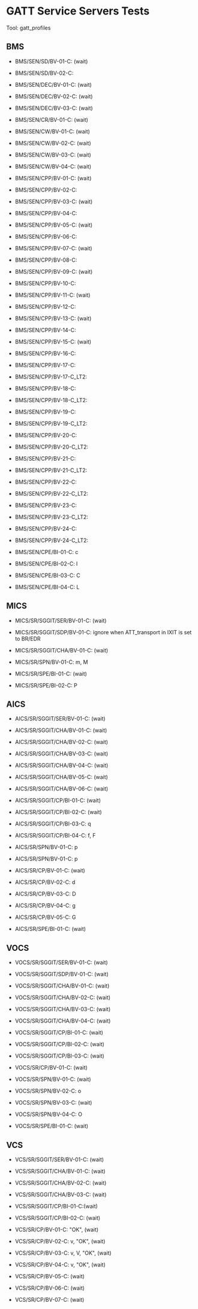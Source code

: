 # GATT Service Servers Tests

Tool: gatt_profiles

## BMS

- BMS/SEN/SD/BV-01-C: (wait)
- BMS/SEN/SD/BV-02-C:  

- BMS/SEN/DEC/BV-01-C: (wait)
- BMS/SEN/DEC/BV-02-C: (wait)
- BMS/SEN/DEC/BV-03-C: (wait)

- BMS/SEN/CR/BV-01-C: (wait)

- BMS/SEN/CW/BV-01-C: (wait)
- BMS/SEN/CW/BV-02-C: (wait)
- BMS/SEN/CW/BV-03-C: (wait)
- BMS/SEN/CW/BV-04-C: (wait)

- BMS/SEN/CPP/BV-01-C: (wait)
- BMS/SEN/CPP/BV-02-C: 
- BMS/SEN/CPP/BV-03-C: (wait)
- BMS/SEN/CPP/BV-04-C: 
- BMS/SEN/CPP/BV-05-C: (wait)
- BMS/SEN/CPP/BV-06-C: 
- BMS/SEN/CPP/BV-07-C: (wait)
- BMS/SEN/CPP/BV-08-C: 
- BMS/SEN/CPP/BV-09-C: (wait)
- BMS/SEN/CPP/BV-10-C: 
- BMS/SEN/CPP/BV-11-C: (wait)
- BMS/SEN/CPP/BV-12-C: 
- BMS/SEN/CPP/BV-13-C: (wait)
- BMS/SEN/CPP/BV-14-C: 
- BMS/SEN/CPP/BV-15-C: (wait)
- BMS/SEN/CPP/BV-16-C: 
- BMS/SEN/CPP/BV-17-C: 
- BMS/SEN/CPP/BV-17-C_LT2: 
- BMS/SEN/CPP/BV-18-C: 
- BMS/SEN/CPP/BV-18-C_LT2: 
- BMS/SEN/CPP/BV-19-C: 
- BMS/SEN/CPP/BV-19-C_LT2: 
- BMS/SEN/CPP/BV-20-C: 
- BMS/SEN/CPP/BV-20-C_LT2: 
- BMS/SEN/CPP/BV-21-C: 
- BMS/SEN/CPP/BV-21-C_LT2: 
- BMS/SEN/CPP/BV-22-C: 
- BMS/SEN/CPP/BV-22-C_LT2: 
- BMS/SEN/CPP/BV-23-C: 
- BMS/SEN/CPP/BV-23-C_LT2: 
- BMS/SEN/CPP/BV-24-C: 
- BMS/SEN/CPP/BV-24-C_LT2: 

- BMS/SEN/CPE/BI-01-C: c
- BMS/SEN/CPE/BI-02-C: l
- BMS/SEN/CPE/BI-03-C: C
- BMS/SEN/CPE/BI-04-C: L

## MICS
- MICS/SR/SGGIT/SER/BV-01-C: (wait)
- MICS/SR/SGGIT/SDP/BV-01-C: ignore when ATT_transport in IXIT is set to BR/EDR
- MICS/SR/SGGIT/CHA/BV-01-C: (wait)

- MICS/SR/SPN/BV-01-C: m, M

- MICS/SR/SPE/BI-01-C: (wait)
- MICS/SR/SPE/BI-02-C: P

## AICS
- AICS/SR/SGGIT/SER/BV-01-C: (wait)

- AICS/SR/SGGIT/CHA/BV-01-C: (wait)
- AICS/SR/SGGIT/CHA/BV-02-C: (wait)
- AICS/SR/SGGIT/CHA/BV-03-C: (wait)
- AICS/SR/SGGIT/CHA/BV-04-C: (wait)
- AICS/SR/SGGIT/CHA/BV-05-C: (wait)
- AICS/SR/SGGIT/CHA/BV-06-C: (wait)

- AICS/SR/SGGIT/CP/BI-01-C: (wait)
- AICS/SR/SGGIT/CP/BI-02-C: (wait)
- AICS/SR/SGGIT/CP/BI-03-C: q
- AICS/SR/SGGIT/CP/BI-04-C: f, F

- AICS/SR/SPN/BV-01-C: p
- AICS/SR/SPN/BV-01-C: p

- AICS/SR/CP/BV-01-C: (wait)
- AICS/SR/CP/BV-02-C: d
- AICS/SR/CP/BV-03-C: D
- AICS/SR/CP/BV-04-C: g
- AICS/SR/CP/BV-05-C: G

- AICS/SR/SPE/BI-01-C: (wait)

## VOCS
- VOCS/SR/SGGIT/SER/BV-01-C: (wait)

- VOCS/SR/SGGIT/SDP/BV-01-C: (wait)

- VOCS/SR/SGGIT/CHA/BV-01-C: (wait)
- VOCS/SR/SGGIT/CHA/BV-02-C: (wait)
- VOCS/SR/SGGIT/CHA/BV-03-C: (wait)
- VOCS/SR/SGGIT/CHA/BV-04-C: (wait)

- VOCS/SR/SGGIT/CP/BI-01-C: (wait)
- VOCS/SR/SGGIT/CP/BI-02-C: (wait)
- VOCS/SR/SGGIT/CP/BI-03-C: (wait)

- VOCS/SR/CP/BV-01-C: (wait)

- VOCS/SR/SPN/BV-01-C: (wait)
- VOCS/SR/SPN/BV-02-C: o
- VOCS/SR/SPN/BV-03-C: (wait)
- VOCS/SR/SPN/BV-04-C: O

- VOCS/SR/SPE/BI-01-C: (wait)


## VCS
- VCS/SR/SGGIT/SER/BV-01-C: (wait)

- VCS/SR/SGGIT/CHA/BV-01-C: (wait)
- VCS/SR/SGGIT/CHA/BV-02-C: (wait)
- VCS/SR/SGGIT/CHA/BV-03-C: (wait)

- VCS/SR/SGGIT/CP/BI-01-C:(wait)
- VCS/SR/SGGIT/CP/BI-02-C: (wait)

- VCS/SR/CP/BV-01-C: "OK", (wait)
- VCS/SR/CP/BV-02-C: v, "OK", (wait)
- VCS/SR/CP/BV-03-C: v, V, "OK", (wait)
- VCS/SR/CP/BV-04-C: v, "OK", (wait)
- VCS/SR/CP/BV-05-C: (wait)
- VCS/SR/CP/BV-06-C: (wait)
- VCS/SR/CP/BV-07-C: (wait)
